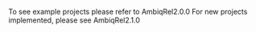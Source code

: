 To see example projects please refer to AmbiqRel2.0.0
For new projects implemented, please see AmbiqRel2.1.0
